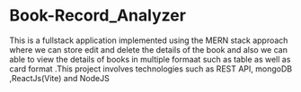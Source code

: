 # Book-Record_Analyzer
This is a fullstack application implemented using the MERN  stack approach where we can store edit and delete the details of the book and also we can able to view the details of books in multiple formaat such as table as well as card format .This project involves technologies such as REST API, mongoDB ,ReactJs(Vite) and NodeJS
